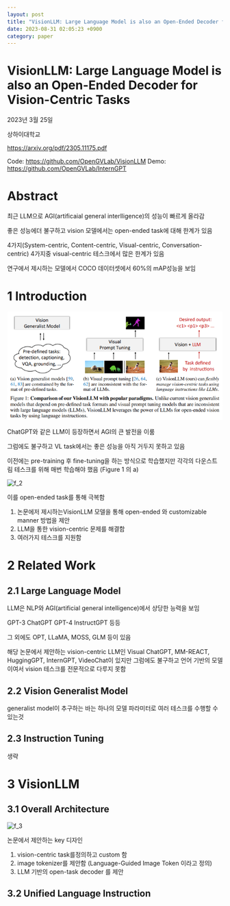 ```yaml
---
layout: post
title: "VisionLLM: Large Language Model is also an Open-Ended Decoder for Vision-Centric Tasks"
date: 2023-08-31 02:05:23 +0900
category: paper
---
```


# VisionLLM: Large Language Model is also an Open-Ended Decoder for Vision-Centric Tasks

2023년 3월 25일 

상하이대학교

https://arxiv.org/pdf/2305.11175.pdf

Code: https://github.com/OpenGVLab/VisionLLM
Demo: https://github.com/OpenGVLab/InternGPT



# Abstract

최근 LLM으로 AGI(artificaial general interlligence)의 성능이 빠르게 올라감 

좋은 성능에더 불구하고 vision 모델에서는  open-ended task에 대해 한계가 있음 

4가지(System-centric, Content-centric, Visual-centric, Conversation-centric) 4가지중 visual-centric 테스크에서 많은 한계가 있음 

연구에서 제시하는 모델에서 COCO 데이터셋에서 60%의 mAP성능을 보임 



# 1 Introduction

![f_1](\img\2023\VisionLLM_Large_Language_Model_is_also_an_Open-Ended_Decoder_for_Vision-Centric_Tasks\f_1.PNG)

ChatGPT와 같은 LLM이 등장하면서 AGI의 큰 발전을 이룸 

그럼에도 불구하고 VL task에서는 좋은 성능을 아직 거두지 못하고 있음 

이전에는 pre-training 후 fine-tuning을 하는 방식으로 학습했지만 각각의 다운스트림 테스크를 위해 매번 학습해야 했음 (Figure 1 의 a)



![f_2](F:\code\whtngus.github.io\img\2023\VisionLLM_Large_Language_Model_is_also_an_Open-Ended_Decoder_for_Vision-Centric_Tasks\f_2.PNG)

이를 open-ended task를 통해 극복함

1. 논문에저 제시하는VisionLLM 모델을 통해 open-ended 와 customizable manner 방법을 제안 
2. LLM을 통한 vision-centric 문제를 해결함 
3. 여러가지 테스크를 지원함



# 2 Related Work

## 2.1 Large Language Model

LLM은 NLP와 AGI(artificial general intelligence)에서 상당한 능력을 보임 

GPT-3 ChatGPT GPT-4 InstructGPT 등등 

그 외에도 OPT, LLaMA, MOSS, GLM 등이 있음 



해당 논문에서 제안하는 vision-centric LLM인 Visual ChatGPT, MM-REACT, HuggingGPT, InternGPT, VideoChat이 있지만 그럼에도 불구하고 언어 기반의 모델이여서 vision 테스크를 전문적으로 다루지 못함

## 2.2 Vision Generalist Model

generalist model이 추구하는 바는 하나의 모델 파라미터로 여러 테스크를 수행할 수 있는것



## 2.3 Instruction Tuning

생략



# 3 VisionLLM

## 3.1 Overall Architecture

![f_3](F:\code\whtngus.github.io\img\2023\VisionLLM_Large_Language_Model_is_also_an_Open-Ended_Decoder_for_Vision-Centric_Tasks\f_3.PNG)

논문에서 제안하는 key 디자인

1. vision-centric task를정의하고 custom 함
2. image tokenizer를 제안함  (Language-Guided Image Token 이라고 정의)
3. LLM 기반의 open-task decoder 를 제안

## 3.2 Unified Language Instruction





